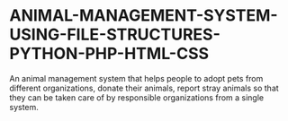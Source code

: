 # ANIMAL-MANAGEMENT-SYSTEM-USING-FILE-STRUCTURES-PYTHON-PHP-HTML-CSS
An animal management system that helps people to adopt pets from different organizations, donate their animals, report stray animals so that they can be taken care of by responsible organizations from a single system.
